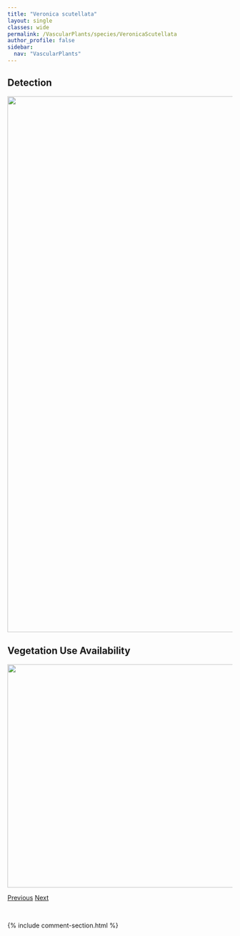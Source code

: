 ```yaml
---
title: "Veronica scutellata"
layout: single
classes: wide
permalink: /VascularPlants/species/VeronicaScutellata
author_profile: false
sidebar:
  nav: "VascularPlants"
---
```


<h2>Detection</h2>

<a href="https://drive.google.com/uc?export=view&id=1yO5R_B_A2-DdmVVUiolU0w8fbTqd3EvP">
<img src="https://drive.google.com/uc?export=view&id=1yO5R_B_A2-DdmVVUiolU0w8fbTqd3EvP" height = "1200" width = "800">
</a>


<h2>Vegetation Use Availability</h2>

<a href="https://drive.google.com/uc?export=view&id=1XRTYrMWSJfQ9gip9PbXaxbNfRRN7N0_l">
<img src="https://drive.google.com/uc?export=view&id=1XRTYrMWSJfQ9gip9PbXaxbNfRRN7N0_l" height = "500" width = "1000">
</a>


<a href="/DevelopmentWebsite/VascularPlants/species/VeronicaPeregrina" class="pagination--pager" title="Veronica peregrina">Previous</a> <a href="/DevelopmentWebsite/VascularPlants/species/VeronicaSerpyllifolia" class="pagination--pager" title="Veronica serpyllifolia">Next</a>

<p>&nbsp;</p>

{% include comment-section.html %}
